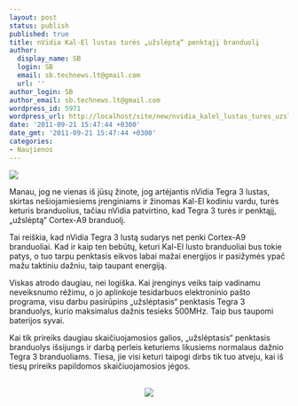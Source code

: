 ```yaml
---
layout: post
status: publish
published: true
title: nVidia Kal-El lustas turės „užslėptą“ penktąjį branduolį
author:
  display_name: SB
  login: SB
  email: sb.technews.lt@gmail.com
  url: ''
author_login: SB
author_email: sb.technews.lt@gmail.com
wordpress_id: 5971
wordpress_url: http://localhost/site/new/nvidia_kalel_lustas_tures_uzslepta_penktaji_branduoli/
date: '2011-09-21 15:47:44 +0300'
date_gmt: '2011-09-21 15:47:44 +0300'
categories:
- Naujienos
---
```

<div class="imgright"><img src="http://technews.lt/upload/Tegra.jpg"  /></div>
<p>Manau, jog ne vienas iš jūsų žinote, jog artėjantis nVidia Tegra 3 lustas, skirtas nešiojamiesiems įrenginiams ir žinomas Kal-El kodiniu vardu, turės keturis branduolius, tačiau nVidia patvirtino, kad Tegra 3 turės ir penktąjį, „užslėptą“ Cortex-A9 branduolį.</p>
<p>Tai reiškia, kad nVidia Tegra 3 lustą sudarys net penki Cortex-A9 branduoliai. Kad ir kaip ten bebūtų, keturi Kal-El lusto branduoliai bus tokie patys, o tuo tarpu penktasis eikvos labai mažai energijos ir pasižymės ypač mažu taktiniu dažniu, taip taupant energiją.</p>
<p>Viskas atrodo daugiau, nei logiška. Kai įrenginys veiks taip vadinamu neveiksnumo rėžimu, o jo aplinkoje tesidarbuos elektroninio pašto programa, visu darbu pasirūpins „užslėptasis“ penktasis Tegra 3 branduolys, kurio maksimalus dažnis tesieks 500MHz. Taip bus taupomi baterijos syvai.</p>
<p>Kai tik prireiks daugiau skaičiuojamosios galios, „užslėptasis“ penktasis branduolys išsijungs ir darbą perleis keturiems likusiems normalaus dažnio Tegra 3 branduoliams. Tiesa, jie visi keturi taipogi dirbs tik tuo atveju, kai iš tiesų prireiks papildomos skaičiuojamosios jėgos.</p>
<p><center><br /><img src="http://technews.lt/upload/kal-el5core.jpg" /><br /></center></p>
